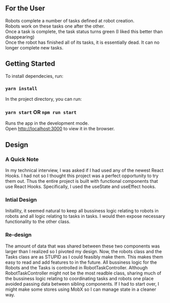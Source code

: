 ## For the User
Robots complete a number of tasks defined at robot creation.<br />
Robots work on these tasks one after the other. <br/>
Once a task is complete, the task status turns green (I liked this better than disappearing) <br />
Once the robot has finished all of its tasks, it is essentially dead. It can no longer complete new tasks. <br />

## Getting Started
To install dependecies, run:
### `yarn install`

In the project directory, you can run:

### `yarn start` OR `npm run start`

Runs the app in the development mode.<br />
Open [http://localhost:3000](http://localhost:3000) to view it in the browser.

## Design

### A Quick Note
In my technical interview, I was asked if I had used any of the newest React Hooks. I had not so I thought this project was a perfect opportunity to try them out. Thus the entire project is built with functional components that use React Hooks. Specifically, I used the useState and useEffect hooks.

### Intial Design
Initallity, it seemed natural to keep all bussiness logic relating to robots in robots and all logic relating to tasks in tasks. I would then expose necessary functionality to the other class.

###  Re-design
The amount of data that was shared between these two components was larger than I realized so I pivoted my design. Now, the robots class and the Tasks class are as STUPID as I could feasibly make them. This makes them easy to read and add features to in the future. All bussiness logic for the Robots and the Tasks is controlled in RobotTaskController. Although RobotTaskController might not be the most readble class, sharing much of the bussiness logic relating to coordinating tasks and robots one place avoided passing data between sibling components. If I had to start over, I might make some stores using MobX so I can manage state in a cleaner way.






